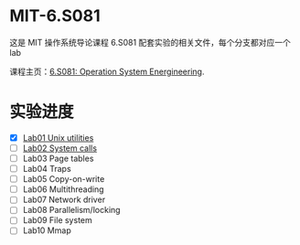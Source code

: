 # MIT-6.S081
这是 MIT 操作系统导论课程 6.S081 配套实验的相关文件，每个分支都对应一个 lab

课程主页：[6.S081: Operation System Energineering](https://pdos.csail.mit.edu/6.828/2021/schedule.html).

# 实验进度
- [x] [Lab01 Unix utilities](https://github.com/Deconx/MIT-6.S081/tree/util)
- [ ] [Lab02 System calls](https://github.com/Deconx/MIT-6.S081/tree/syscall)  
- [ ] Lab03 Page tables
- [ ] Lab04 Traps
- [ ] Lab05 Copy-on-write
- [ ] Lab06 Multithreading
- [ ] Lab07 Network driver
- [ ] Lab08 Parallelism/locking
- [ ] Lab09 File system
- [ ] Lab10 Mmap